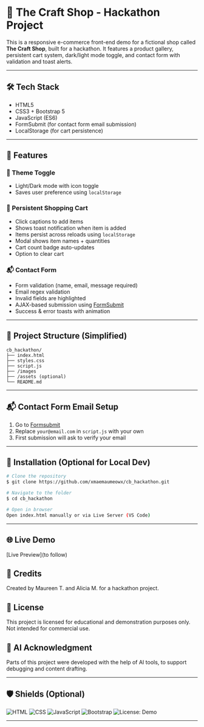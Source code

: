 # 🧶 The Craft Shop - Hackathon Project

This is a responsive e-commerce front-end demo for a fictional shop called **The Craft Shop**, built for a hackathon. It features a product gallery, persistent cart system, dark/light mode toggle, and contact form with validation and toast alerts.

---

## 🛠 Tech Stack
- HTML5
- CSS3 + Bootstrap 5
- JavaScript (ES6)
- FormSubmit (for contact form email submission)
- LocalStorage (for cart persistence)

---

## 🚀 Features

### 🎨 Theme Toggle
- Light/Dark mode with icon toggle
- Saves user preference using `localStorage`

### 🛒 Persistent Shopping Cart
- Click captions to add items
- Shows toast notification when item is added
- Items persist across reloads using `localStorage`
- Modal shows item names + quantities
- Cart count badge auto-updates
- Option to clear cart

### 📬 Contact Form
- Form validation (name, email, message required)
- Email regex validation
- Invalid fields are highlighted
- AJAX-based submission using [FormSubmit](https://formsubmit.co/)
- Success & error toasts with animation

---

## 📁 Project Structure (Simplified)
```
cb_hackathon/
├── index.html
├── styles.css
├── script.js
├── /images
├── /assets (optional)
└── README.md
```

---

## 📬 Contact Form Email Setup
1. Go to [Formsubmit](https://formsubmit.co/)
2. Replace `your@email.com` in `script.js` with your own
3. First submission will ask to verify your email

---

## 🔧 Installation (Optional for Local Dev)
```bash
# Clone the repository
$ git clone https://github.com/xmaemaumeowx/cb_hackathon.git

# Navigate to the folder
$ cd cb_hackathon

# Open in browser
Open index.html manually or via Live Server (VS Code)
```

---
## 🌐 Live Demo
[Live Preview](to follow)

## 🙌 Credits
Created by Maureen T. and Alicia M. for a hackathon project.

## 📄 License
This project is licensed for educational and demonstration purposes only.
Not intended for commercial use.

## 🤖 AI Acknowledgment
Parts of this project were developed with the help of AI tools, to support debugging and content drafting.

---

## 🛡 Shields (Optional)
![HTML](https://img.shields.io/badge/HTML5-E34F26?logo=html5&logoColor=white)
![CSS](https://img.shields.io/badge/CSS3-1572B6?logo=css3&logoColor=white)
![JavaScript](https://img.shields.io/badge/JavaScript-F7DF1E?logo=javascript&logoColor=black)
![Bootstrap](https://img.shields.io/badge/Bootstrap-7952B3?logo=bootstrap&logoColor=white)
![License: Demo](https://img.shields.io/badge/License-Demo-lightgrey)

---